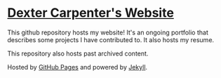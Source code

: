 # [Dexter Carpenter's Website](https://dextercarpenter.github.io/)

This github repository hosts my website! It's an ongoing portfolio that describes some projects I have contributed to. It also hosts my resume.

This repository also hosts past archived content.

Hosted by [GitHub Pages](https://pages.github.com/) and powered by [Jekyll](https://jekyllrb.com/).
